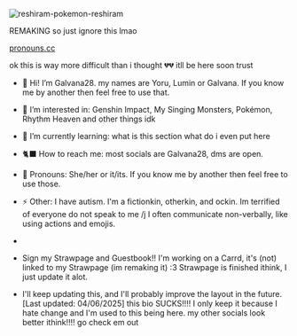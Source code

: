 ![reshiram-pokemon-reshiram](https://github.com/user-attachments/assets/7080908a-b436-4afe-9f25-930ebf9c4f4a)

REMAKING so just ignore this lmao

[pronouns.cc](https://pronouns.cc/@Galvana28)

ok this is way more difficult than i thought 💔💔 itll be here soon trust

- 🎪 Hi! I’m Galvana28. my names are Yoru, Lumin or Galvana. If you know me by another then feel free to use that.
- 🍡 I’m interested in: Genshin Impact, My Singing Monsters, Pokémon, Rhythm Heaven and other things idk
- 🌺 I’m currently learning: what is this section what do i even put here
- 🐈‍⬛ How to reach me: most socials are Galvana28, dms are open.
- 💜 Pronouns: She/her or it/its. If you know me by another then feel free to use those.
- ⚡ Other: I have autism. I'm a fictionkin, otherkin, and ockin. Im terrified of everyone do not speak to me /j I often communicate non-verbally, like using actions and emojis.
- 
- Sign my Strawpage and Guestbook!! I'm working on a Carrd, it's (not) linked to my Strawpage (im remaking it) :3 Strawpage is finished ithink, I just update it alot.

- I'll keep updating this, and I'll probably improve the layout in the future. [Last updated: 04/06/2025]
this bio SUCKS!!!! I only keep it because I hate change and I'm used to this being here. my other socials look better ithink‼️‼️ go check em out
